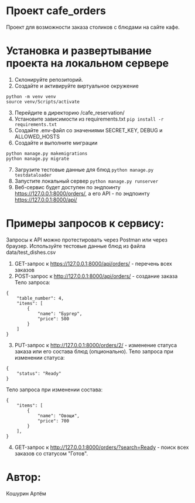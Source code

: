 # Проект cafe_orders
Проект для возможности заказа столиков с блюдами на сайте кафе.

# Установка и развертывание проекта на локальном сервере
1. Склонируйте репозиторий. 
2. Создайте и активируйте виртуальное окружение
```
python -m venv venv
source venv/Scripts/activate
```
3. Перейдите в директорию /cafe_reservation/
4. Установите зависимости из requirements.txt `pip install -r requirements.txt`
5. Создайте .env-файл со значениями SECRET_KEY, DEBUG и ALLOWED_HOSTS
6. Создайте и выполните миграции 
```
python manage.py makemigrations
python manage.py migrate
```
7. Загрузите тестовые данные для блюд `python manage.py testdataloader`
8. Запустите локальный сервер `python manage.py runserver`
9. Веб-сервис будет доступен по эндпоинту https://127.0.0.1:8000/orders/,
а его API - по эндпоинту https://127.0.0.1:8000/api/

# Примеры запросов к сервису:
Запросы к API можно протестировать через Postman или через браузер. 
Используйте тестовые данные блюд из файла data/test_dishes.csv
1. GET-запрос к https://127.0.0.1:8000/api/orders/ - перечень всех заказов
2. POST-запрос к http://127.0.0.1:8000/api/orders/ - создание заказа
Тело запроса:
```
{
    "table_number": 4,
    "items": [
        {
            "name": "Бургер",
            "price": 500
        }
    ]
}
```
3. PUT-запрос к http://127.0.0.1:8000/orders/2/ - изменение статуса заказа или его состава блюд (опционально).
Тело запроса при изменении статуса:
```
{
    "status": "Ready"
}
```
Тело запроса при изменении состава:
```
{
    "items": [
        {
            "name": "Овощи",
            "price": 700
        }
    ],
}
```
4. GET-запрос к http://127.0.0.1:8000/orders/?search=Ready - поиск всех заказов со статусом "Готов".

# Автор:
Кошурин Артём


